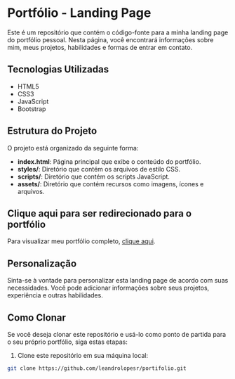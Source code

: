 # Portfólio - Landing Page

Este é um repositório que contém o código-fonte para a minha landing page do portfólio pessoal. Nesta página, você encontrará informações sobre mim, meus projetos, habilidades e formas de entrar em contato.

## Tecnologias Utilizadas

- HTML5
- CSS3
- JavaScript
- Bootstrap

## Estrutura do Projeto

O projeto está organizado da seguinte forma:

- **index.html**: Página principal que exibe o conteúdo do portfólio.
- **styles/**: Diretório que contém os arquivos de estilo CSS.
- **scripts/**: Diretório que contém os scripts JavaScript.
- **assets/**: Diretório que contém recursos como imagens, ícones e arquivos.
  
## Clique aqui para ser redirecionado para o portfólio

Para visualizar meu portfólio completo, [clique aqui](https://portifolio-sage-delta.vercel.app/).

## Personalização

Sinta-se à vontade para personalizar esta landing page de acordo com suas necessidades. Você pode adicionar informações sobre seus projetos, experiência e outras habilidades.

## Como Clonar

Se você deseja clonar este repositório e usá-lo como ponto de partida para o seu próprio portfólio, siga estas etapas:

1. Clone este repositório em sua máquina local:

```bash
git clone https://github.com/leandrolopesr/portifolio.git
